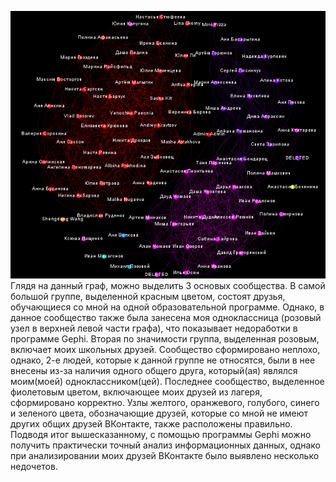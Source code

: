 ![граф](https://github.com/anastasiasmirnova555/hw8/blob/master/homework8.png?raw=true)
Глядя на данный граф, можно выделить 3 основых сообщества. В самой большой группе, выделенной красным цветом, состоят друзья, обучающиеся со мной на одной образовательной программе. Однако, в данное сообщество также была занесена моя одноклассница (розовый узел в верхней левой части графа), что показывает недоработки в программе Gephi. Вторая по значимости группа, выделенная розовым, включает моих школьных друзей. Сообщество сформировано неплохо, однако, 2-е людей, которые к данной группе не относятся, были в нее внесены из-за наличия одного общего друга, который(ая) являлся моим(моей) одноклассником(цей). Последнее сообщество, выделенное фиолетовым цветом, включающее моих друзей из лагеря, сформировано корректно. Узлы желтого, оранжевого, голубого, синего и зеленого цвета, обозначающие друзей, которые со мной не имеют других общих друзей ВКонтакте, также расположены правильно. Подводя итог вышесказанному, с помощью программы Gephi можно получить практически точный анализ информационных данных, однако при анализировании моих друзей ВКонтакте было выявлено несколько недочетов.
